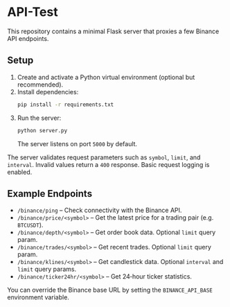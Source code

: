 # API-Test

This repository contains a minimal Flask server that proxies a few Binance API endpoints.

## Setup

1. Create and activate a Python virtual environment (optional but recommended).
2. Install dependencies:
   ```bash
   pip install -r requirements.txt
   ```
3. Run the server:
   ```bash
   python server.py
   ```
   The server listens on port `5000` by default.

The server validates request parameters such as `symbol`, `limit`, and `interval`.
Invalid values return a `400` response. Basic request logging is enabled.

## Example Endpoints

- `/binance/ping` – Check connectivity with the Binance API.
- `/binance/price/<symbol>` – Get the latest price for a trading pair (e.g. `BTCUSDT`).
- `/binance/depth/<symbol>` – Get order book data. Optional `limit` query param.
- `/binance/trades/<symbol>` – Get recent trades. Optional `limit` query param.
- `/binance/klines/<symbol>` – Get candlestick data. Optional `interval` and `limit` query params.
- `/binance/ticker24hr/<symbol>` – Get 24‑hour ticker statistics.

You can override the Binance base URL by setting the `BINANCE_API_BASE` environment variable.
